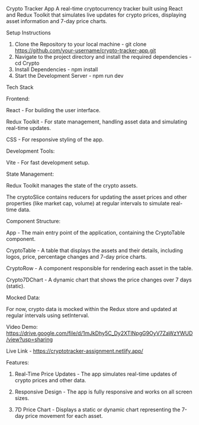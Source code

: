 Crypto Tracker App
A real-time cryptocurrency tracker built using React and Redux Toolkit that simulates live updates for crypto prices, displaying asset information and 7-day price charts.


Setup Instructions
1. Clone the Repository to your local machine - git clone https://github.com/your-username/crypto-tracker-app.git
2. Navigate to the project directory and install the required dependencies - cd Crypto
3. Install Dependencies - npm install
4. Start the Development Server - npm run dev


Tech Stack

Frontend:

React - For building the user interface.

Redux Toolkit - For state management, handling asset data and simulating real-time updates.

CSS - For responsive styling of the app.



Development Tools:

Vite - For fast development setup.



State Management:

Redux Toolkit manages the state of the crypto assets.

The cryptoSlice contains reducers for updating the asset prices and other properties (like market cap, volume) at regular intervals to simulate real-time data.




Component Structure:

App - The main entry point of the application, containing the CryptoTable component.

CryptoTable - A table that displays the assets and their details, including logos, price, percentage changes and 7-day price charts.

CryptoRow - A component responsible for rendering each asset in the table.

Crypto7DChart - A dynamic chart that shows the price changes over 7 days (static).




Mocked Data:

For now, crypto data is mocked within the Redux store and updated at regular intervals using setInterval.


Video Demo: https://drive.google.com/file/d/1mJkDhy5C_Dy2XTINpgG9OyV7ZaWzYWUD/view?usp=sharing

Live Link - https://cryptotracker-assignment.netlify.app/




Features:

1. Real-Time Price Updates - The app simulates real-time updates of crypto prices and other data.

2. Responsive Design - The app is fully responsive and works on all screen sizes.

3. 7D Price Chart - Displays a static or dynamic chart representing the 7-day price movement for each asset.